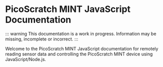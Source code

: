 # PicoScratch MINT JavaScript Documentation

::: warning
This documentation is a work in progress. Information may be missing, incomplete or incorrect.
:::

Welcome to the PicoScratch MINT JavaScript documentation for remotely reading sensor data and controlling the PicoScratch MINT device using JavaScript/Node.js.